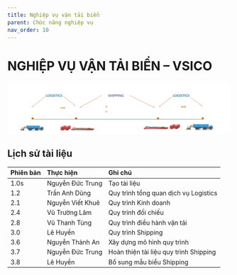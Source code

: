 ```yaml
---
title: Nghiệp vụ vận tải biển
parent: Chức năng nghiệp vụ
nav_order: 10
---
```


# NGHIỆP VỤ VẬN TẢI BIỂN – VSICO

<img src="../../../../assets/images/logictis-model.png" alt="Minh họa mô hình vận tải biển" >

<div class="code-example" markdown="1">

## Lịch sử tài liệu

| Phiên bản        | Thực hiện        | Ghi chú |
|:-------------|:------------------|:------|
| 1.0s          | Nguyễn Đức Trung | Tạo tài liệu  |
| 1.2           | Trần Anh Dũng   | Quy trình tổng quan dịch vụ Logistics  |
| 2.1           | Nguyễn Viết Khuê      | Quy trình Kinh doanh   |
| 2.4           | Vũ Trường Lâm | Quy trình đối chiếu  |
| 2.8           | Vũ Thanh Tùng | Quy trình điều hành vận tải  |
| 3.0           | Lê Huyền | Quy trình Shipping  |
| 3.6           | Nguyễn Thành An| Xây dựng mô hình quy trình  |
| 3.7           | Nguyễn Đức Trung | Hoàn thiện tài liệu quy trình Shipping  |
| 3.8           | Lê Huyền | Bổ sung mẫu biểu Shipping  |

</div>

